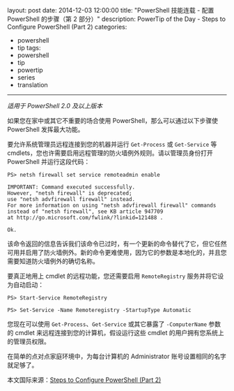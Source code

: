 ﻿layout: post
date: 2014-12-03 12:00:00
title: "PowerShell 技能连载 - 配置 PowerShell 的步骤（第 2 部分）"
description: PowerTip of the Day - Steps to Configure PowerShell (Part 2)
categories:
- powershell
- tip
tags:
- powershell
- tip
- powertip
- series
- translation
---
_适用于 PowerShell 2.0 及以上版本_

如果您在家中或其它不重要的场合使用 PowerShell，那么可以通过以下步骤使 PowerShell 发挥最大功能。

要允许系统管理员远程连接到您的机器并运行 `Get-Process` 或 `Get-Service` 等 cmdlets，您也许需要启用远程管理的防火墙例外规则。请以管理员身份打开 PowerShell 并运行这段代码：

```
PS> netsh firewall set service remoteadmin enable

IMPORTANT: Command executed successfully.
However, "netsh firewall" is deprecated;
use "netsh advfirewall firewall" instead.
For more information on using "netsh advfirewall firewall" commands
instead of "netsh firewall", see KB article 947709
at http://go.microsoft.com/fwlink/?linkid=121488 .

Ok.
```

该命令返回的信息告诉我们该命令已过时，有一个更新的命令替代了它，但它任然可用并启用了防火墙例外。新的命令更难使用，因为它的参数是本地化的，并且您需要知道防火墙例外的确切名称。

要真正地用上 cmdlet 的远程功能，您还需要启用 `RemoteRegistry` 服务并将它设为自动启动：

```
PS> Start-Service RemoteRegistry

PS> Set-Service -Name Remoteregistry -StartupType Automatic
```

您现在可以使用 `Get-Process`、`Get-Service` 或其它暴露了 `-ComputerName` 参数的 cmdlet 来远程连接到您的计算机，假设运行这些 cmdlet 的用户拥有您系统上的管理员权限。

在简单的点对点家庭环境中，为每台计算机的 Administrator 账号设置相同的名字就足够了。

<!--more-->
本文国际来源：[Steps to Configure PowerShell (Part 2)](http://community.idera.com/powershell/powertips/b/tips/posts/steps-to-configure-powershell-part-2)
